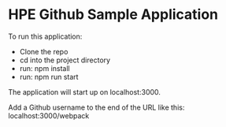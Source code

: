 # HPE Github Sample Application

To run this application:

- Clone the repo 
- cd into the project directory 
- run: npm install 
- run: npm run start 

The application will start up on localhost:3000.

Add a Github username to the end of the URL like this: localhost:3000/webpack

